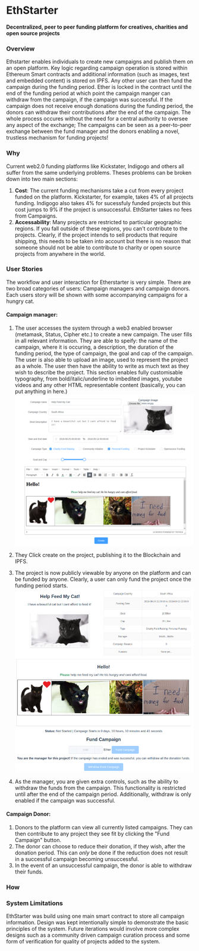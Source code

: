 # EthStarter
**Decentralized, peer to peer funding platform for creatives, charities and open source projects**

### Overview
Ethstarter enables individuals to create new campaigns and publish them on an open platform. Key logic regarding campaign operation is stored within Ethereum Smart contracts and additional information (such as images, text and embedded content) is stored on IPFS. Any other user can then fund the campaign during the funding period. Ether is locked in the contract until the end of the funding period at which point the campaign manger can withdraw from the campaign, if the campaign was successful. If the campaign does not receive enough donations during the funding period, the donors can withdraw their contributions after the end of the campaign. The whole process occures without the need for a central authority to oversee any aspect of the exchange; The campaigns can be seen as a peer-to-peer exchange between the fund manager and the donors enabling a novel, trustless mechanism for funding projects!

### Why
Current web2.0 funding platforms like Kickstater, Indigogo and others all suffer from the same underlying problems. Theses problems can be broken down into two main sections:

1. **Cost**: The current funding mechanisms take a cut from every project funded on the platform. Kickstarter, for example, takes 4% of all projects funding. Indigogo also takes 4% for sucessfuly funded projects but this cost jumps to 9% if the project is unsuccessful. EthStarter takes no fees from Campaigns.
2. **Accessability**: Many projects are restricted to particular geographic regions. If you fall outside of these regions, you can't contribute to the projects. Clearly, if the project intends to sell products that require shipping, this needs to be taken into account but there is no reason that someone should not be able to contribute to charity or open source projects from anywhere in the world.

### User Stories
The workflow and user interaction for Etherstarter is very simple. There are two broad categories of users: Campaign managers and campaign donors. Each users story will be shown with some accompanying campaigns for a hungry cat.

#### Campaign manager:

1. The user accesses the system through a web3 enabled browser (metamask, Status, Cipher etc.) to create a new campaign. The user fills in all relevant information. They are able to speify: the name of the campaign, where it is occuring, a description, the duration of the funding period, the type of campaign, the goal and cap of the campaign. The user is also able to upload an image, used to represent the project as a whole. The user then have the ability to write as much text as they wish to describe the project. This section enables fully customisable typography, from bold/italic/underline to imbedited images, youtube videos and any other HTML representable content (basically, you can put anything in here.)
![](img/createNewCampaign.png?raw=true)

2. They Click create on the project, publishing it to the Blockchain and IPFS.
3. The project is now publicly viewable by anyone on the platform and can be funded by anyone. Clearly, a user can only fund the project once the funding period starts.
![](img/newCampaignNotFunded.png?raw=true)
1. As the manager, you are given extra controls, such as the ability to withdraw the funds from the campaign. This functionality is restricted until after the end of the campaign period. Additionally, withdraw is only enabled if the campaign was successful.

#### Campaign Donor:

1. Donors to the platform can view all currently listed campaigns. They can then contribute to any project they see fit by clicking the "Fund Campaign" button.
2. The donor can choose to reduce their donation, if they wish, after the donation period. This can *only* be done if the reduction does not result in a successful campaign becoming unsuccessful.
3. In the event of an unsuccessful campaign, the donor is able to withdraw their funds.

### How


### System Limitations
EthStarter was build using one main smart contract to store all campaign information. Design was kept intentionally simple to demonstrate the basic principles of the system. Future iterations would involve more complex designs such as a community driven campaign curation process and some form of verification for quality of projects added to the system.

###
